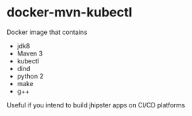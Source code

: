 # docker-mvn-kubectl

Docker image that contains 
* jdk8
* Maven 3 
* kubectl
* dind
* python 2
* make
* g++
 
Useful if you intend to build jhipster apps on CI/CD platforms
